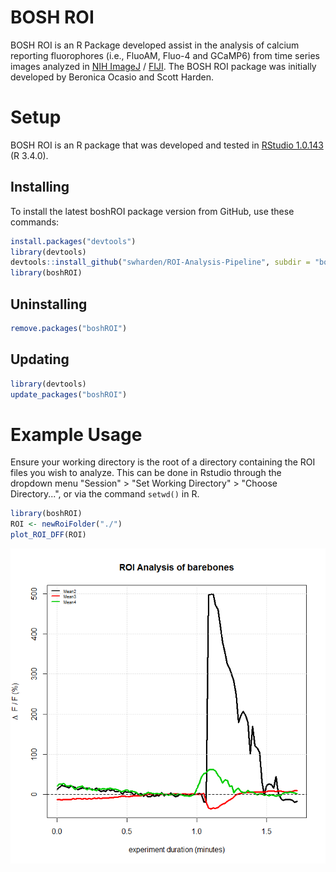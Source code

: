 # BOSH ROI
BOSH ROI is an R Package developed assist in the analysis of calcium reporting fluorophores (i.e., FluoAM, Fluo-4 and GCaMP6) from time series images analyzed in [NIH ImageJ](https://imagej.nih.gov/ij/index.html) / [FIJI](http://fiji.sc/). The BOSH ROI package was initially developed by Beronica Ocasio and Scott Harden.

# Setup 
BOSH ROI is an R package that was developed and tested in [RStudio 1.0.143](https://www.rstudio.com/products/rstudio/) (R 3.4.0). 

## Installing
To install the latest boshROI package version from GitHub, use these commands:
```R
install.packages("devtools")
library(devtools)
devtools::install_github("swharden/ROI-Analysis-Pipeline", subdir = "boshROI" )
library(boshROI)
```

## Uninstalling
```R
remove.packages("boshROI")
```

## Updating
```R
library(devtools)
update_packages("boshROI")
```

# Example Usage 
Ensure your working directory is the root of a directory containing the ROI files you wish to analyze. This can be done in Rstudio through the dropdown menu "Session" > "Set Working Directory" > "Choose Directory...", or via the command ```setwd()``` in R.  

```R
library(boshROI)
ROI <- newRoiFolder("./")
plot_ROI_DFF(ROI)
```
![](demo.png)
